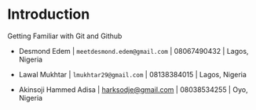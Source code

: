 # Introduction
Getting Familiar with Git and Github

* Desmond Edem | `meetdesmond.edem@gmail.com` | 08067490432 | Lagos, Nigeria

* Lawal Mukhtar | `lmukhtar29@gmail.com` | 08138384015 | Lagos, Nigeria

* Akinsoji Hammed Adisa | harksodje@gmail.com | 08038534255 | Oyo, Nigeria
